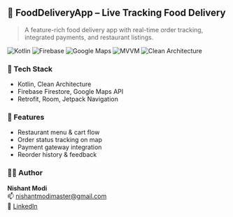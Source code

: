 ## 🍔 FoodDeliveryApp – Live Tracking Food Delivery

> A feature-rich food delivery app with real-time order tracking, integrated payments, and restaurant listings.

![Kotlin](https://img.shields.io/badge/Kotlin-0095D5?style=for-the-badge&logo=kotlin&logoColor=white)
![Firebase](https://img.shields.io/badge/Firebase-FFCA28?style=for-the-badge&logo=firebase&logoColor=black)
![Google Maps](https://img.shields.io/badge/Google_Maps-4285F4?style=for-the-badge&logo=google-maps&logoColor=white)
![MVVM](https://img.shields.io/badge/MVVM-Architecture-blue?style=for-the-badge)
![Clean Architecture](https://img.shields.io/badge/Clean-Architecture-green?style=for-the-badge)


### 🔧 Tech Stack
- Kotlin, Clean Architecture
- Firebase Firestore, Google Maps API
- Retrofit, Room, Jetpack Navigation

### 🌟 Features
- Restaurant menu & cart flow
- Order status tracking on map
- Payment gateway integration
- Reorder history & feedback

### 👨‍💻 Author
**Nishant Modi**  
📫 [nishantmodimaster@gmail.com](mailto:nishantmodimaster@gmail.com)  
🔗 [LinkedIn](https://linkedin.com/in/nishantmodi92)
